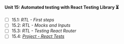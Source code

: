 #### Unit 15: Automated testing with React Testing Library :hourglass_flowing_sand:

- [ ] 15.1: _RTL - First steps_
- [ ] 15.2: _RTL - Mocks and Inputs_
- [ ] 15.3: _RTL - Testing React Router_
- [ ] 15.4: [_Project - React Tests_]()

